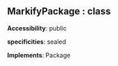 ## **MarkifyPackage** : class
**Accessibility**: public

**specificities**: sealed

**Implements**: Package

